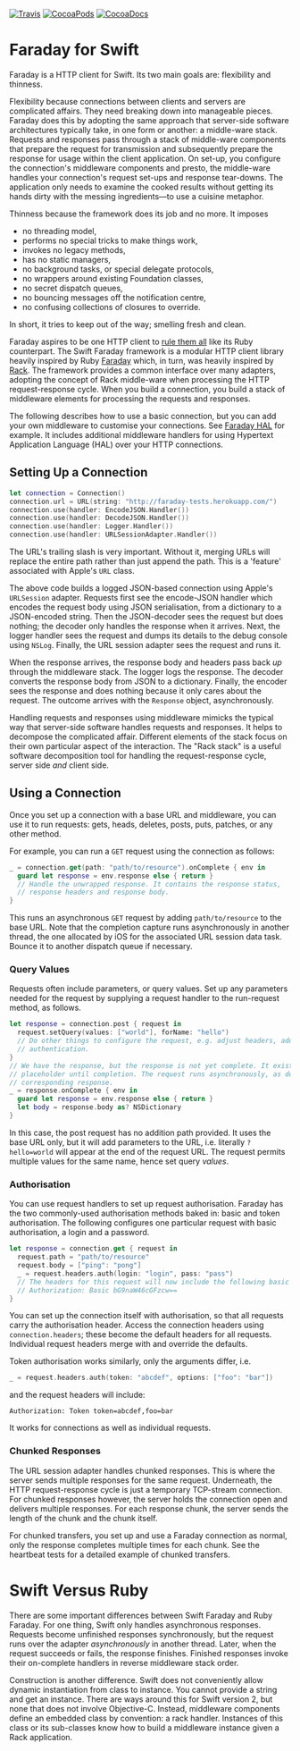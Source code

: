 [![Travis](https://img.shields.io/travis/royratcliffe/Faraday/master.svg)](https://travis-ci.org/royratcliffe/Faraday)
[![CocoaPods](https://img.shields.io/cocoapods/v/Faraday.svg)](https://cocoapods.org/pods/Faraday)
[![CocoaDocs](https://img.shields.io/cocoapods/metrics/doc-percent/Faraday.svg)](http://cocoadocs.org/docsets/Faraday)

# Faraday for Swift

[faraday]:https://github.com/lostisland/faraday
[rack]:https://github.com/rack/rack
[rule-them-all]:http://www.intridea.com/blog/2012/3/12/faraday-one-http-client-to-rule-them-all

Faraday is a HTTP client for Swift. Its two main goals are: flexibility and thinness.

Flexibility because connections between clients and servers are complicated
affairs. They need breaking down into manageable pieces. Faraday does this by
adopting the same approach that server-side software architectures typically
take, in one form or another: a middle-ware stack. Requests and responses pass
through a stack of middle-ware components that prepare the request for
transmission and subsequently prepare the response for usage within the client
application. On set-up, you configure the connection's middleware components and
presto, the middle-ware handles your connection's request set-ups and response
tear-downs. The application only needs to examine the cooked results without
getting its hands dirty with the messing ingredients—to use a cuisine metaphor.

Thinness because the framework does its job and no more. It imposes

- no threading model,
- performs no special tricks to make things work,
- invokes no legacy methods,
- has no static managers,
- no background tasks, or special delegate protocols,
- no wrappers around existing Foundation classes,
- no secret dispatch queues,
- no bouncing messages off the notification centre,
- no confusing collections of closures to override.
 
In short, it tries to keep out of the way; smelling fresh and clean.

Faraday aspires to be one HTTP client to [rule them all][rule-them-all] like its
Ruby counterpart. The Swift Faraday framework is a modular HTTP client library
heavily inspired by Ruby [Faraday][faraday] which, in turn, was heavily inspired
by [Rack][rack]. The framework provides a common interface over many adapters,
adopting the concept of Rack middle-ware when processing the HTTP
request-response cycle.  When you build a connection, you build a stack of
middleware elements for processing the requests and responses.

The following describes how to use a basic connection, but you can add your own
middleware to customise your connections. See
[Faraday HAL](https://github.com/royratcliffe/FaradayHAL) for example. It
includes additional middleware handlers for using Hypertext Application Language
(HAL) over your HTTP connections.

## Setting Up a Connection

```swift
let connection = Connection()
connection.url = URL(string: "http://faraday-tests.herokuapp.com/")
connection.use(handler: EncodeJSON.Handler())
connection.use(handler: DecodeJSON.Handler())
connection.use(handler: Logger.Handler())
connection.use(handler: URLSessionAdapter.Handler())
```

The URL's trailing slash is very important. Without it, merging URLs will
replace the entire path rather than just append the path. This is a 'feature'
associated with Apple's `URL` class.

The above code builds a logged JSON-based connection using Apple's `URLSession`
adapter. Requests first see the encode-JSON handler which encodes the request
body using JSON serialisation, from a dictionary to a JSON-encoded string. Then
the JSON-decoder sees the request but does nothing; the decoder only handles the
response when it arrives. Next, the logger handler sees the request and dumps
its details to the debug console using `NSLog`. Finally, the URL session adapter
sees the request and runs it.

When the response arrives, the response body and headers pass back _up_ through
the middleware stack. The logger logs the response. The decoder converts the
response body from JSON to a dictionary. Finally, the encoder sees the response
and does nothing because it only cares about the request. The outcome arrives
with the `Response` object, asynchronously.

Handling requests and responses using middleware mimicks the typical way that
server-side software handles requests and responses. It helps to decompose the
complicated affair. Different elements of the stack focus on their own
particular aspect of the interaction. The "Rack stack" is a useful software
decomposition tool for handling the request-response cycle, server side _and_
client side.

## Using a Connection

Once you set up a connection with a base URL and middleware, you can use it to
run requests: gets, heads, deletes, posts, puts, patches, or any other method.

For example, you can run a `GET` request using the connection as follows:

```swift
_ = connection.get(path: "path/to/resource").onComplete { env in
  guard let response = env.response else { return }
  // Handle the unwrapped response. It contains the response status,
  // response headers and response body.
}
```

This runs an asynchronous `GET` request by adding `path/to/resource` to the base
URL. Note that the completion capture runs asynchronously in another thread, the
one allocated by iOS for the associated URL session data task. Bounce it to
another dispatch queue if necessary.

### Query Values

Requests often include parameters, or query values. Set up any parameters needed
for the request by supplying a request handler to the run-request method, as
follows.

```swift
let response = connection.post { request in
  request.setQuery(values: ["world"], forName: "hello")
  // Do other things to configure the request, e.g. adjust headers, add
  // authentication.
}
// We have the response, but the response is not yet complete. It exists as a
// placeholder until completion. The request runs asynchronously, as does its
// corresponding response.
_ = response.onComplete { env in
  guard let response = env.response else { return }
  let body = response.body as? NSDictionary
}
```

In this case, the post request has no addition path provided. It uses the base
URL only, but it will add parameters to the URL, i.e. literally `?hello=world`
will appear at the end of the request URL. The request permits multiple values
for the same name, hence set query _values_.

### Authorisation

You can use request handlers to set up request authorisation. Faraday has the
two commonly-used authorisation methods baked in: basic and token
authorisation. The following configures one particular request with basic
authorisation, a login and a password.

```swift
let response = connection.get { request in
  request.path = "path/to/resource"
  request.body = ["ping": "pong"]
  _ = request.headers.auth(login: "login", pass: "pass")
  // The headers for this request will now include the following basic authorisation.
  // Authorization: Basic bG9naW46cGFzcw==
}
```

You can set up the connection itself with authorisation, so that all requests
carry the authorisation header. Access the connection headers using
`connection.headers`; these become the default headers for all
requests. Individual request headers merge with and override the defaults.

Token authorisation works similarly, only the arguments differ, i.e.

```swift
_ = request.headers.auth(token: "abcdef", options: ["foo": "bar"])
```

and the request headers will include:

```text
Authorization: Token token=abcdef,foo=bar
```

It works for connections as well as individual requests.

### Chunked Responses

The URL session adapter handles chunked responses. This is where the server
sends multiple responses for the same request. Underneath, the HTTP
request-response cycle is just a temporary TCP-stream connection. For chunked
responses however, the server holds the connection open and delivers multiple
responses. For each response chunk, the server sends the length of the chunk and
the chunk itself.

For chunked transfers, you set up and use a Faraday connection as normal, only
the response completes multiple times for each chunk. See the heartbeat tests
for a detailed example of chunked transfers.

# Swift Versus Ruby

There are some important differences between Swift Faraday and Ruby Faraday.
For one thing, Swift only handles asynchronous responses. Requests become
unfinished responses synchronously, but the request runs over the adapter
_asynchronously_ in another thread. Later, when the request succeeds or fails,
the response finishes. Finished responses invoke their on-complete handlers in
reverse middleware stack order.

Construction is another difference. Swift does not conveniently allow dynamic
instantiation from class to instance. You cannot provide a string and get an
instance. There are ways around this for Swift version 2, but none that does
not involve Objective-C. Instead, middleware components define an embedded
class by convention: a rack handler. Instances of this class or its sub-classes
know how to build a middleware instance given a Rack application.

